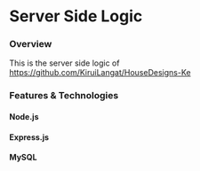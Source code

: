 # Server Side Logic

### Overview

This is the server side logic of https://github.com/KiruiLangat/HouseDesigns-Ke 

### Features & Technologies

#### Node.js
#### Express.js
#### MySQL
